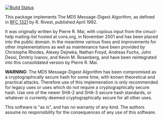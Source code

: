 [![Build Status](https://travis-ci.org/pmai/md5.svg?branch=master)](https://travis-ci.org/pmai/md5)

This package implements The MD5 Message-Digest Algorithm, as defined
in [RFC 1321][] by R. Rivest, published April 1992.

It was originally written by Pierre R. Mai, with copious input from
the cmucl-help mailing-list hosted at cons.org, in November 2001 and
has been placed into the public domain.  In the meantime various fixes
and improvements for other implementations as well as maintenance have
been provided by Christophe Rhodes, Alexey Dejneka, Nathan Froyd,
Andreas Fuchs, John Desoi, Dmitriy Ivanov, and Kevin M. Rosenberg, and
have been reintegrated into this consolidated version by Pierre R. Mai.

**WARNING:** The MD5 Message-Digest Algorithm has been compromised as a
cryptographically secure hash for some time, with known theoretical
and practical attacks.  Therefore use of this implemenation is only
recommended for legacy uses or uses which do not require a
cryptographically secure hash.  Use one of the newer SHA-2 and SHA-3
secure hash standards, or whatever is currently deemed
cryptographically secure for all other uses.

This software is "as is", and has no warranty of any kind.  The
authors assume no responsibility for the consequences of any use of
this software.

[RFC 1321]: https://tools.ietf.org/html/rfc1321
